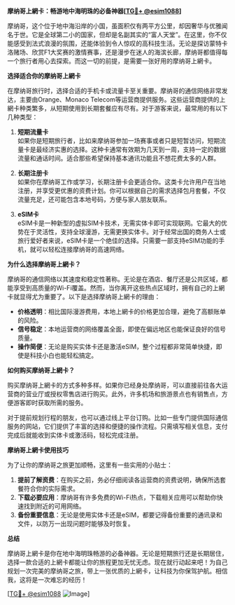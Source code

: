 **摩纳哥上網卡：畅游地中海明珠的必备神器[[TG💪+ @esim1088](https://t.me/s/esim1088)]**

摩纳哥，这个位于地中海沿岸的小国，虽面积仅有两平方公里，却因奢华与优雅闻名于世。它是全球第二小的国家，但却是名副其实的“富人天堂”。在这里，你不仅能感受到法式浪漫的氛围，还能体验到令人惊叹的高科技生活。无论是探访蒙特卡洛赌场、欣赏F1大奖赛的激情赛事，还是漫步在迷人的海滨长廊，摩纳哥都值得每一个旅行者用心去探索。而这一切的前提，是需要一张好用的摩纳哥上網卡。

**选择适合你的摩纳哥上網卡**

在摩纳哥旅行时，选择合适的手机卡或流量卡至关重要。摩纳哥的通信网络非常发达，主要由Orange、Monaco Telecom等运营商提供服务。这些运营商提供的上網卡种类繁多，从短期使用到长期套餐应有尽有。对于游客来说，最常用的有以下几种类型：

1. **短期流量卡**  
   如果你是短期旅行者，比如来摩纳哥参加一场赛事或者只是短暂访问，短期流量卡是最经济实惠的选择。这种卡通常有效期为几天到一周，支持一定的数据流量和通话时间。适合那些希望保持基本通讯功能且不想花费太多的人群。

2. **长期注册卡**  
   如果你在摩纳哥工作或学习，长期注册卡会更适合你。这类卡允许用户在当地注册，并享受更优惠的资费计划。你可以根据自己的需求选择包月套餐，不仅流量充足，还可能包含本地号码，方便与家人朋友联系。

3. **eSIM卡**  
   eSIM卡是一种新型的虚拟SIM卡技术，无需实体卡即可实现联网。它最大的优势在于灵活性，支持全球漫游，无需更换实体卡。对于经常出国的商务人士或旅行爱好者来说，eSIM卡是一个绝佳的选择。只需要一部支持eSIM功能的手机，就可以轻松连接摩纳哥的高速网络。

**为什么选择摩纳哥上網卡？**

摩纳哥的通信网络以其速度和稳定性著称。无论是在酒店、餐厅还是公共区域，都能享受到高质量的Wi-Fi覆盖。然而，当你离开这些热点区域时，拥有自己的上網卡就显得尤为重要了。以下是选择摩纳哥上網卡的理由：

- **价格透明**：相比国际漫游费用，本地上網卡的价格更加合理，避免了高额账单的风险。
- **信号稳定**：本地运营商的网络覆盖全面，即使在偏远地区也能保证良好的信号质量。
- **操作简便**：无论是购买实体卡还是激活eSIM，整个过程都非常简单快捷，即使是科技小白也能轻松搞定。

**如何购买摩纳哥上網卡？**

购买摩纳哥上網卡的方式多种多样。如果你已经身处摩纳哥，可以直接前往各大运营商的营业厅或授权零售店进行购买。此外，许多机场和旅游景点也有销售点，方便游客即时获取所需的服务。

对于提前规划行程的朋友，也可以通过线上平台订购。比如一些专门提供国际通信服务的网站，它们提供了丰富的选择和便捷的操作流程。只需填写相关信息，支付完成后就能收到实体卡或激活码，轻松完成注册。

**摩纳哥上網卡使用技巧**

为了让你的摩纳哥之旅更加顺畅，这里有一些实用的小贴士：

1. **提前了解资费**：在购买之前，务必仔细阅读各运营商的资费说明，确保所选套餐符合你的实际需求。
2. **下载必要应用**：摩纳哥有许多免费的Wi-Fi热点，下载相关应用可以帮助你快速找到附近的可用网络。
3. **备份重要信息**：无论是使用实体卡还是eSIM，都要记得备份重要的通讯录和文件，以防万一出现问题时能够及时恢复。

**总结**

摩纳哥上網卡是你在地中海明珠畅游的必备神器。无论是短期旅行还是长期居住，选择一款合适的上網卡都能让你的旅程更加无忧无虑。现在就行动起来吧！为自己规划一次完美的摩纳哥之旅，带上一张优质的上網卡，让科技为你保驾护航。相信我，这将是一次难忘的经历！

[[TG💪+ @esim1088](https://t.me/s/esim1088) ![Image](https://i.postimg.cc/4NQfJmqS/Snipaste-2025-05-13-00-14-12.png)]